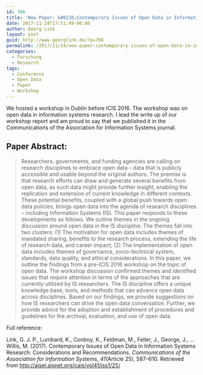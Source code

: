 ```yaml
---
id: 766
title: 'New Paper: &#8220;Contemporary Issues of Open Data in Information Systems Research: Considerations and Recommendations&#8221;'
date: 2017-11-24T17:51:49-06:00
author: Georg Link
layout: post
guid: http://www.georglink.de/?p=766
permalink: /2017/11/24/new-paper-contemporary-issues-of-open-data-in-information-systems-research-considerations-and-recommendations--766
categories:
  - Forschung
  - Research
tags:
  - Conference
  - Open Data
  - Paper
  - Workshop
---
```

We hosted a workshop in Dublin before ICIS 2016. The workshop was on open data in information systems research. I lead the write up of our workshop report and am proud to say that we published it in the Communications of the Association for Information Systems journal.  


## Paper Abstract:

<blockquote class="wp-block-quote">
  <p>
    Researchers, governments, and funding agencies are calling on research disciplines to embrace open data &#8211; data that is publicly accessible and usable beyond the original authors. The premise is that research efforts can draw and generate several benefits from open data, as such data might provide further insight, enabling the replication and extension of current knowledge in different contexts. These potential benefits, coupled with a global push towards open data policies, brings open data into the agenda of research disciplines – including Information Systems (IS). This paper responds to these developments as follows. We outline themes in the ongoing discussion around open data in the IS discipline. The themes fall into two clusters: (1) The motivation for open data includes themes of mandated sharing, benefits to the research process, extending the life of research data, and career impact; (2) The implementation of open data includes themes of governance, socio-technical system, standards, data quality, and ethical considerations. In this paper, we outline the findings from a pre-ICIS 2016 workshop on the topic of open data. The workshop discussion confirmed themes and identified issues that require attention in terms of the approaches that are currently utilized by IS researchers. The IS discipline offers a unique knowledge base, tools, and methods that can advance open data across disciplines. Based on our findings, we provide suggestions on how IS researchers can drive the open data conversation. Further, we provide advice for the adoption and establishment of procedures and guidelines for the archival, evaluation, and use of open data.<br />
  </p>
</blockquote>

Full reference:

Link, G. J. P., Lumbard, K., Conboy, K., Feldman, M., Feller, J., George, J., … Willis, M. (2017). Contemporary Issues of Open Data in Information Systems Research: Considerations and Recommendations. _Communications of the Association for Information Systems_, _41_(Article 25), 587–610. Retrieved from <http://aisel.aisnet.org/cais/vol41/iss1/25/>